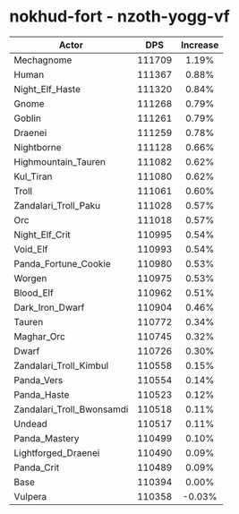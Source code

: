 # nokhud-fort - nzoth-yogg-vf
| Actor | DPS | Increase |
|---|:---:|:---:|
|Mechagnome|111709|1.19%|
|Human|111367|0.88%|
|Night_Elf_Haste|111320|0.84%|
|Gnome|111268|0.79%|
|Goblin|111261|0.79%|
|Draenei|111259|0.78%|
|Nightborne|111128|0.66%|
|Highmountain_Tauren|111082|0.62%|
|Kul_Tiran|111080|0.62%|
|Troll|111061|0.60%|
|Zandalari_Troll_Paku|111028|0.57%|
|Orc|111018|0.57%|
|Night_Elf_Crit|110995|0.54%|
|Void_Elf|110993|0.54%|
|Panda_Fortune_Cookie|110980|0.53%|
|Worgen|110975|0.53%|
|Blood_Elf|110962|0.51%|
|Dark_Iron_Dwarf|110904|0.46%|
|Tauren|110772|0.34%|
|Maghar_Orc|110745|0.32%|
|Dwarf|110726|0.30%|
|Zandalari_Troll_Kimbul|110558|0.15%|
|Panda_Vers|110554|0.14%|
|Panda_Haste|110523|0.12%|
|Zandalari_Troll_Bwonsamdi|110518|0.11%|
|Undead|110517|0.11%|
|Panda_Mastery|110499|0.10%|
|Lightforged_Draenei|110490|0.09%|
|Panda_Crit|110489|0.09%|
|Base|110394|0.00%|
|Vulpera|110358|-0.03%|
